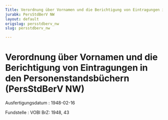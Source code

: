 ```yaml
---
Title: Verordnung über Vornamen und die Berichtigung von Eintragungen in den Personenstandsbüchern
jurabk: PersStdBerV NW
layout: default
origslug: persstdberv_nw
slug: persstdberv_nw

---
```


# Verordnung über Vornamen und die Berichtigung von Eintragungen in den Personenstandsbüchern (PersStdBerV NW)

Ausfertigungsdatum
:   1948-02-16

Fundstelle
:   VOBl BrZ: 1948, 43

